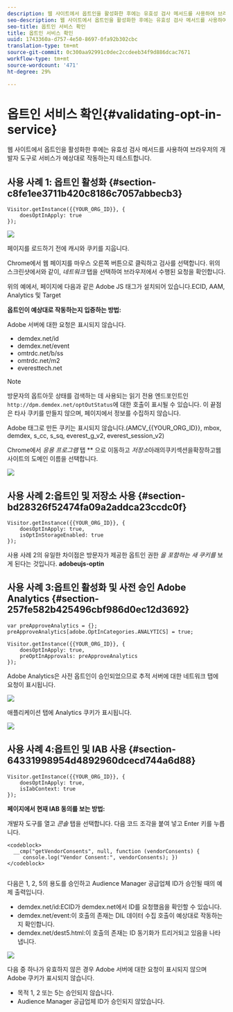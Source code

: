 ```yaml
---
description: 웹 사이트에서 옵트인을 활성화한 후에는 유효성 검사 메서드를 사용하여 브라우저의 개발자 도구로 서비스가 예상대로 작동하는지 테스트합니다.
seo-description: 웹 사이트에서 옵트인을 활성화한 후에는 유효성 검사 메서드를 사용하여 브라우저의 개발자 도구로 서비스가 예상대로 작동하는지 테스트합니다.
seo-title: 옵트인 서비스 확인
title: 옵트인 서비스 확인
uuid: 1743360a-d757-4e50-8697-0fa92b302cbc
translation-type: tm+mt
source-git-commit: 0c300aa92991c0dec2ccdeeb34f9d886dcac7671
workflow-type: tm+mt
source-wordcount: '471'
ht-degree: 29%

---
```



# 옵트인 서비스 확인{#validating-opt-in-service}

웹 사이트에서 옵트인을 활성화한 후에는 유효성 검사 메서드를 사용하여 브라우저의 개발자 도구로 서비스가 예상대로 작동하는지 테스트합니다.

## 사용 사례 1: 옵트인 활성화 {#section-c8fe1ee3711b420c8186c7057abbecb3}

```
Visitor.getInstance({{YOUR_ORG_ID}}, { 
    doesOptInApply: true 
});
```

![](assets/use_case_1_1.png)

페이지를 로드하기 전에 캐시와 쿠키를 지웁니다.

Chrome에서 웹 페이지를 마우스 오른쪽 버튼으로 클릭하고 검사를 선택합니다. 위의 스크린샷에서와 같이, *네트워크* 탭을 선택하여 브라우저에서 수행된 요청을 확인합니다.

위의 예에서, 페이지에 다음과 같은 Adobe JS 태그가 설치되어 있습니다.ECID, AAM, Analytics 및 Target

**옵트인이 예상대로 작동하는지 입증하는 방법:**

Adobe 서버에 대한 요청은 표시되지 않습니다.

* demdex.net/id
* demdex.net/event
* omtrdc.net/b/ss
* omtrdc.net/m2
* everesttech.net

>[!NOTE]
>
>방문자의 옵트아웃 상태를 검색하는 데 사용되는 읽기 전용 엔드포인트인 `http://dpm.demdex.net/optOutStatus`에 대한 호출이 표시될 수 있습니다. 이 끝점은 타사 쿠키를 만들지 않으며, 페이지에서 정보를 수집하지 않습니다.

Adobe 태그로 만든 쿠키는 표시되지 않습니다.(AMCV_{{YOUR_ORG_ID}}, mbox, demdex, s_cc, s_sq, everest_g_v2, everest_session_v2)

Chrome에서 *응용 프로그램* 탭 ** 으로 이동하고 *저장소*&#x200B;아래의쿠키섹션을확장하고웹 사이트의 도메인 이름을 선택합니다.

![](assets/use_case_1_2.png)

## 사용 사례 2:옵트인 및 저장소 사용 {#section-bd28326f52474fa09a2addca23ccdc0f}

```
Visitor.getInstance({{YOUR_ORG_ID}}, { 
    doesOptInApply: true, 
    isOptInStorageEnabled: true 
});
```

사용 사례 2의 유일한 차이점은 방문자가 제공한 옵트인 권한 *을 포함하는 새 쿠키를* 보게 된다는 것입니다. **adobeujs-optin**

## 사용 사례 3:옵트인 활성화 및 사전 승인 Adobe Analytics {#section-257fe582b425496cbf986d0ec12d3692}

```
var preApproveAnalytics = {}; 
preApproveAnalytics[adobe.OptInCategories.ANALYTICS] = true;

Visitor.getInstance({{YOUR_ORG_ID}}, { 
    doesOptInApply: true, 
    preOptInApprovals: preApproveAnalytics 
});
```

Adobe Analytics은 사전 옵트인이 승인되었으므로 추적 서버에 대한 네트워크 탭에 요청이 표시됩니다.

![](assets/use_case_3_1.png)

애플리케이션 탭에 Analytics 쿠키가 표시됩니다.

![](assets/use_case_3_2.png)

## 사용 사례 4:옵트인 및 IAB 사용 {#section-64331998954d4892960dcecd744a6d88}

```
Visitor.getInstance({{YOUR_ORG_ID}}, { 
    doesOptInApply: true, 
    isIabContext: true 
});
```

**페이지에서 현재 IAB 동의를 보는 방법:**

개발자 도구를 열고 *콘솔* 탭을 선택합니다. 다음 코드 조각을 붙여 넣고 Enter 키를 누릅니다.

```
<codeblock>
  __cmp("getVendorConsents", null, function (vendorConsents) { 
     console.log("Vendor Consent:", vendorConsents); }) 
</codeblock>  
  
```

다음은 1, 2, 5의 용도를 승인하고 Audience Manager 공급업체 ID가 승인될 때의 예제 출력입니다.

* demdex.net/id:ECID가 demdex.net에서 ID를 요청했음을 확인할 수 있습니다.
* demdex.net/event:이 호출의 존재는 DIL 데이터 수집 호출이 예상대로 작동하는지 확인합니다.
* demdex.net/dest5.html:이 호출의 존재는 ID 동기화가 트리거되고 있음을 나타냅니다.

![](assets/use_case_4_1.png)

다음 중 하나가 유효하지 않은 경우 Adobe 서버에 대한 요청이 표시되지 않으며 Adobe 쿠키가 표시되지 않습니다.

* 목적 1, 2 또는 5는 승인되지 않습니다.
* Audience Manager 공급업체 ID가 승인되지 않았습니다.